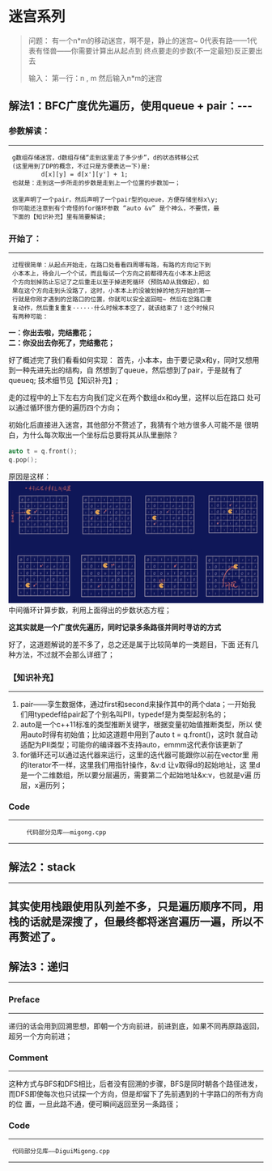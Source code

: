 # 迷宫系列

>问题：
>有一个n*m的移动迷宫，啊不是，静止的迷宫~
>0代表有路——1代表有怪兽——你需要计算出从起点到
>终点要走的步数(不一定最短)反正要出去
>
>输入：
>第一行：n , m
>然后输入n*m的迷宫

## 解法1：BFC广度优先遍历，使用queue + pair：---

### 参数解读：
---
     g数组存储迷宫，d数组存储“走到这里走了多少步”，d的状态转移公式
     (这里用到了DP的概念，不过只是方便表达一下)是:
             d[x][y] = d[x'][y'] + 1;
     也就是：走到这一步所走的步数是走到上一个位置的步数加一；

     这里声明了一个pair，然后声明了一个pair型的queue，方便存储坐标x\y;  
     你可能还注意到有个奇怪的for循环参数 “auto &v” 是个神么，不要慌，最
     下面的【知识补充】里有简要解读;
     
### 开始了：
---
     过程很简单：从起点开始走，在路口处看看四周哪有路，有路的方向记下到
     小本本上，待会儿一个个试，而且每试一个方向之前都得先在小本本上把这
     个方向划掉防止忘记了之后重走以至于掉进死循环（预防AD从我做起），如
     果在这个方向走到头没路了，这时，小本本上的没被划掉的地方开始的第一
     行就是你刚才遇到的岔路口的位置，你就可以安全返回啦~ 然后在岔路口重
     复动作，然后重复重复······什么时候本本空了，就该结束了！这个时候只
     有两种可能：
     
**一：你出去啦，完结撒花；**<br>
**二：你没出去你死了，完结撒花；**

好了概述完了我们看看如何实现：
首先，小本本，由于要记录x和y，同时又想用到一种先进先出的结构，自
然想到了queue，然后想到了pair，于是就有了queue<pair>q;
技术细节见【知识补充】;

走的过程中的上下左右方向我们定义在两个数组dx和dy里，这样以后在路口
处可以通过循环很方便的遍历四个方向；

初始化后直接进入迷宫，其他部分不赘述了，我猜有个地方很多人可能不是
很明白，为什么每次取出一个坐标后总要将其从队里删除？    

```cpp
auto t = q.front();
q.pop();
```

原因是这样：
<img src="./pic_migong.png" width="1000" />
中间循环计算步数，利用上面得出的步数状态方程；

**这其实就是一个广度优先遍历，同时记录多条路径并同时寻访的方式**

好了，这道题解说的差不多了，总之还是属于比较简单的一类题目，下面
还有几种方法，不过就不会那么详细了；
### 【知识补充】  
-----
1. pair——孪生数据体，通过first和second来操作其中的两个data；一开始我
   们用typedef给pair起了个别名叫PII，typedef是为类型起别名的；
2. auto是一个c++11标准的类型推断关键字，根据变量初始值推断类型，所以
   使用auto时得有初始值；比如这道题中用到了auto t = q.front()，这时t
   就自动适配为PII类型；可能你的编译器不支持auto，emmm这代表你该更新了
3. for循环还可以通过迭代器来运行，这里的迭代器可能跟你以前在vector里
   用的iterator不一样，这里我们用指针操作，&v:d 让v取得d的起始地址，这
   里d是一个二维数组，所以要分层遍历，需要第二个起始地址&x:v，也就是v遍
   历层，x遍历列；
### Code
------
         代码部分见库——migong.cpp
         
-------

## 解法2：stack
-------
其实使用栈跟使用队列差不多，只是遍历顺序不同，用栈的话就是深搜了，但最终都将迷宫遍历一遍，所以不再赘述了。
-------

## 解法3：递归
---
### Preface
---
递归的话会用到回溯思想，即朝一个方向前进，前进到底，如果不同再原路返回，超另一个方向前进；
### Comment
---
这种方式与BFS和DFS相比，后者没有回溯的步骤，BFS是同时朝各个路径进发，而DFS即使每次也只试探一个方向，但是却留下了先前遇到的十字路口的所有方向的位
置，一旦此路不通，便可瞬间返回至另一条路径；
### Code
---
     代码部分见库——DiguiMigong.cpp

-------
